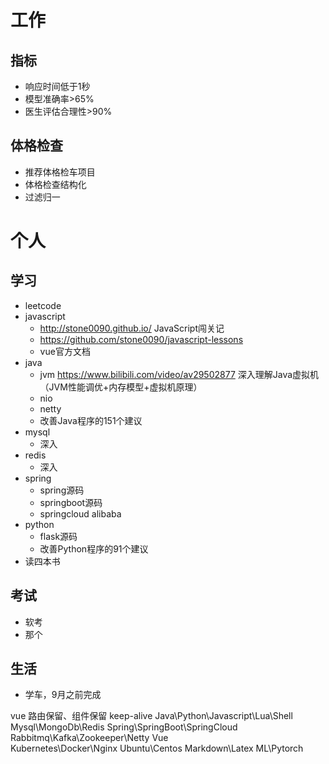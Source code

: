 # 工作
## 指标
- 响应时间低于1秒
- 模型准确率>65%
- 医生评估合理性>90%

## 体格检查
- 推荐体格检车项目
- 体格检查结构化
- 过滤归一

# 个人
## 学习
- leetcode
- javascript
	 - http://stone0090.github.io/ JavaScript闯关记
	 - https://github.com/stone0090/javascript-lessons
	 - vue官方文档
- java
	 - jvm https://www.bilibili.com/video/av29502877 深入理解Java虚拟机（JVM性能调优+内存模型+虚拟机原理）
	 - nio
	 - netty
	 - 改善Java程序的151个建议
- mysql
     - 深入
- redis
     - 深入
- spring
	 - spring源码
	 - springboot源码
	 - springcloud alibaba
- python
	 - flask源码
	 - 改善Python程序的91个建议
- 读四本书

## 考试
- 软考
- 那个

## 生活
- 学车，9月之前完成

vue 路由保留、组件保留 keep-alive
Java\Python\Javascript\Lua\Shell
Mysql\MongoDb\Redis
Spring\SpringBoot\SpringCloud
Rabbitmq\Kafka\Zookeeper\Netty
Vue\
Kubernetes\Docker\Nginx
Ubuntu\Centos
Markdown\Latex
ML\Pytorch
